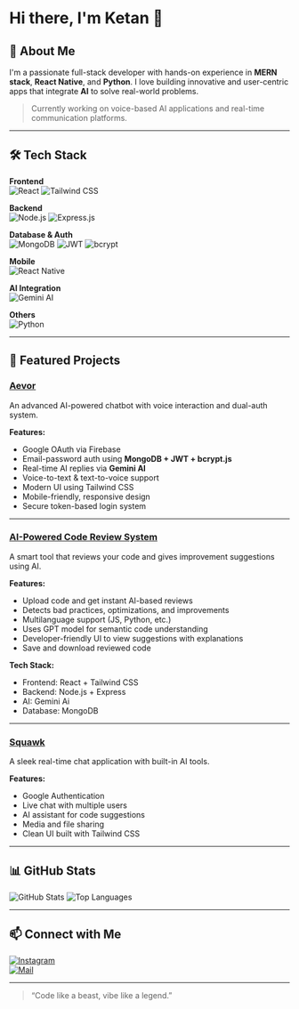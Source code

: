 # Hi there, I'm Ketan 👋

## 🚀 About Me
I'm a passionate full-stack developer with hands-on experience in **MERN stack**, **React Native**, and **Python**. I love building innovative and user-centric apps that integrate **AI** to solve real-world problems.

> Currently working on voice-based AI applications and real-time communication platforms.

---

## 🛠️ Tech Stack

**Frontend**  
![React](https://img.shields.io/badge/-React-61DAFB?logo=react&logoColor=white&style=for-the-badge)
![Tailwind CSS](https://img.shields.io/badge/-Tailwind_CSS-38B2AC?logo=tailwind-css&logoColor=white&style=for-the-badge)

**Backend**  
![Node.js](https://img.shields.io/badge/-Node.js-339933?logo=node.js&logoColor=white&style=for-the-badge)
![Express.js](https://img.shields.io/badge/-Express-000000?logo=express&logoColor=white&style=for-the-badge)

**Database & Auth**  
![MongoDB](https://img.shields.io/badge/-MongoDB-47A248?logo=mongodb&logoColor=white&style=for-the-badge)
![JWT](https://img.shields.io/badge/-JWT-black?logo=jsonwebtokens&logoColor=white&style=for-the-badge)
![bcrypt](https://img.shields.io/badge/-bcrypt-yellow?style=for-the-badge)

**Mobile**  
![React Native](https://img.shields.io/badge/-React_Native-20232a?logo=react&logoColor=white&style=for-the-badge)

**AI Integration**  
![Gemini AI](https://img.shields.io/badge/-Gemini_AI-blueviolet?style=for-the-badge)

**Others**  
![Python](https://img.shields.io/badge/-Python-3776AB?logo=python&logoColor=white&style=for-the-badge)

---

## 💼 Featured Projects

### [Aevor](#)
An advanced AI-powered chatbot with voice interaction and dual-auth system.

**Features:**
- Google OAuth via Firebase  
- Email-password auth using **MongoDB + JWT + bcrypt.js**  
- Real-time AI replies via **Gemini AI**
- Voice-to-text & text-to-voice support
- Modern UI using Tailwind CSS
- Mobile-friendly, responsive design
- Secure token-based login system

---

### [AI-Powered Code Review System](#)
A smart tool that reviews your code and gives improvement suggestions using AI.

**Features:**
- Upload code and get instant AI-based reviews
- Detects bad practices, optimizations, and improvements
- Multilanguage support (JS, Python, etc.)
- Uses GPT model for semantic code understanding
- Developer-friendly UI to view suggestions with explanations
- Save and download reviewed code

**Tech Stack:**
- Frontend: React + Tailwind CSS
- Backend: Node.js + Express
- AI: Gemini Ai
- Database: MongoDB

---

### [Squawk](#)
A sleek real-time chat application with built-in AI tools.

**Features:**
- Google Authentication
- Live chat with multiple users
- AI assistant for code suggestions
- Media and file sharing
- Clean UI built with Tailwind CSS

---

## 📊 GitHub Stats

![GitHub Stats](https://github-readme-stats.vercel.app/api?username=ketannx&show_icons=true&theme=tokyonight)
![Top Languages](https://github-readme-stats.vercel.app/api/top-langs/?username=ketannx&layout=compact&theme=tokyonight)

---

## 📫 Connect with Me

[![Instagram](https://img.shields.io/badge/-@ketann.js-E4405F?logo=instagram&logoColor=white&style=for-the-badge)](https://instagram.com/ketann.js)  
[![Mail](https://img.shields.io/badge/-Email-D14836?logo=gmail&logoColor=white&style=for-the-badge)](mailto:your-email@example.com)

---

> “Code like a beast, vibe like a legend.”  
